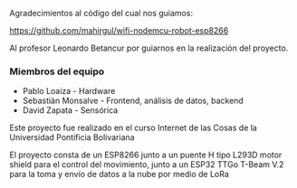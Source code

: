 Agradecimientos al código del cual nos guiamos:

https://github.com/mahirgul/wifi-nodemcu-robot-esp8266

Al profesor Leonardo Betancur por guiarnos en la realización del proyecto.

### Miembros del equipo
- Pablo Loaiza - Hardware
- Sebastián Monsalve - Frontend, análisis de datos, backend
- David Zapata -  Sensórica

Este proyecto fue realizado en el curso Internet de las Cosas de la Universidad Pontificia Bolivariana

El proyecto consta de un ESP8266 junto a un puente H tipo L293D motor shield para el control del movimiento, junto a un ESP32 TTGo T-Beam V.2 para la toma y envío de datos a la nube por medio de LoRa
